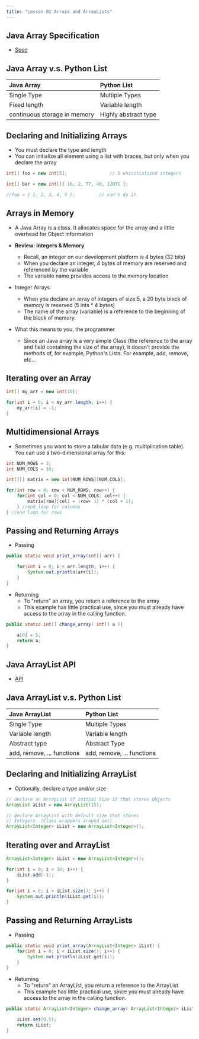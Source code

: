```yaml
---
title: "Lesson 01 Arrays and ArrayLists"
---
```


## Java Array Specification
- [Spec](http://docs.oracle.com/javase/specs/jls/se8/html/jls-10.html#jls-10.7)

## Java Array v.s. Python List

| Java Array | Python List |
| :---- | :---- |
| Single Type | Multiple Types |
| Fixed length | Variable length |
| continuous storage in memory | Highly abstract type |

## Declaring and Initializing Arrays

- You must declare the type and length
- You can initialize all element using a list with braces, but only when you declare the array

```java
int[] foo = new int[5];                // 5 uninitialized integers

int[] bar = new int[]{ 16, 2, 77, 40, 12071 };

//foo = { 1, 2, 3, 4, 5 };         // can't do it.
```

## Arrays in Memory

- A Java Array is a class. It allocates space for the array and a little overhead for Object information
- **Review: Integers & Memory**
    - Recall, an integer on our development platform is 4 bytes (32 bits)
    - When you declare an integer, 4 bytes of memory are reserved and referenced by the variable
    - The variable name provides access to the memory location

- Integer Arrays
    - When you declare an array of integers of size 5, a 20 byte block of memory is reserved (5 ints * 4 bytes)
    - The name of the array (variable) is a reference to the beginning of the block of memory.
- What this means to you, the programmer
    - Since an Java array is a very simple Class (the reference to the array and field containing the size of the array), it doesn't provide the methods of, for example, Python's Lists.  For example, add, remove, etc...

## Iterating over an Array

```java
int[] my_arr = new int[10];

for(int i = 0; i < my_arr.length; i++) {
    my_arr[i] = -1;
}
```

## Multidimensional Arrays

- Sometimes you want to store a tabular data (e.g. multiplication table).  You can use a two-dimensional array for this:

```java
int NUM_ROWS = 3;
int NUM_COLS = 10;

int[][] matrix = new int[NUM_ROWS][NUM_COLS];

for(int row = 0; row < NUM_ROWS; row++) {
    for(int col = 0; col < NUM_COLS; col++) {
        matrix[row][col] = (row+ 1) * (col + 1);
    } //end loop for columns
} //end loop for rows
```

## Passing and Returning Arrays

- Passing

```java
public static void print_array(int[] arr) {

    for(int i = 0; i < arr.length; i++) {
        System.out.println(arr[i]);
    }
}
```

- Returning
    - To "return" an array, you return a reference to the array
     - This example has little practical use, since you must already have access to the array in the calling function.

```java
public static int[] change_array( int[] a ){

    a[0] = 5;
    return a;
}
```

## Java ArrayList API

- [API](http://docs.oracle.com/javase/8/docs/api/java/util/ArrayList.html)

## Java ArrayList v.s. Python List

| Java ArrayList | Python List |
| :---- | :---- |
| Single Type | Multiple Types
| Variable length | Variable length |
| Abstract type | Abstract Type |
| add, remove, ... functions | add, remove, ... functions |


## Declaring and Initializing ArrayList

- Optionally, declare a type and/or size

```java
// declare an ArrayList of initial Size 15 that stores Objects
ArrayList aList = new ArrayList(15);

// declare ArrayList with default size that stores
// Integers  (Class wrappers around int)
ArrayList<Integer> iList = new ArrayList<Integer>();
```
## Iterating over and ArrayList

```java
ArrayList<Integer> iList = new ArrayList<Integer>();

for(int i = 0; i < 10; i++) {
    iList.add(-1);
}

for(int i = 0; i < iList.size(); i++) {
    System.out.println(iList.get(i));
}
```

## Passing and Returning ArrayLists

- Passing

```java
public static void print_array(ArrayList<Integer> iList) {
    for(int i = 0; i < iList.size(); i++) {
        System.out.println(iList.get(i));
    }
}
```

- Returning
    - To "return" an ArrayList, you return a reference to the ArrayList
     - This example has little practical use, since you must already have access to the array in the calling function.

```java
public static ArrayList<Integer> change_array( ArrayList<Integer> iList){

    iList.set(0,5);
    return iList;
}
```
